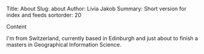 Title: About
Slug: about
Author: Livia Jakob
Summary: Short version for index and feeds
sortorder: 20




Content

I'm from Switzerland, currently based in Edinburgh and just about to finish a masters in Geographical Information Science.
        